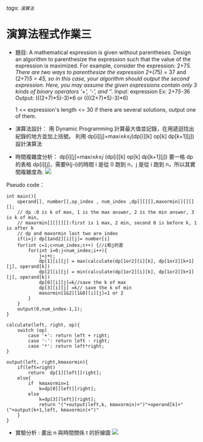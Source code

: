 ###### tags: `演算法`
# 演算法程式作業三
* 題目:
  A mathematical expression is given without parentheses. Design an algorithm to parenthesize the expression such that the value of the expression is maximized.
  For example, consider the expression: 2+7*5. There are two ways to parenthesize the expression 2+(7*5) = 37 and (2+7)*5 = 45, so in this case, your algorithm should output the second expression. Here, you may assume the given expressions contain only 3 kinds of binary operators ‘+’, ‘-’, and ‘*’.
  Input: expression Ex: 2+7*5-3*6
  Output: (((2+7)*5)-3)*6 or ((((2+7)*5)-3)*6)

  1 <= expression's length <= 30
  if there are several solutions, output one of them.
  
* 演算法設計：
  用 Dynamic Programming 計算最大值並記錄，在用遞迴找出紀錄的地方並加上括號。
  利用 dp[i][j]=max𝑖≤𝑘≤𝑗(dp[i][k] op[k] dp[k+1][j]) 設計演算法
* 時間複雜度分析：
  dp[i][j]=max𝑖≤𝑘≤𝑗 (dp[i][k] op[k] dp[k+1][j])
  要一格 dp 的表格 dp[i][j]，需要θ(j-i)的時間
  i 是從 0 跑到 n，j 是從 i 跑到 n，所以其實間複雜度為:
![](https://i.imgur.com/EE9TFJN.png)


Pseudo code：
```
int main(){
    operand[], number[],op_index , num_index ,dp[][][],maxormin[][][][];
    // dp :0 is k of max, 1 is the max answer, 2 is the min answer, 3 is k of min,
    // maxormin[][][][]:first is 1 max, 2 min, second 0 is before k, 1 is after k
    // dp and maxormin last two are index
    if(i=j) dp[1and2][i][j]= number[i]
    for(int c=1;c<num_index;c++) {//i和j的差
        for(int i=0;j<num_index;i++){ 
            j=i+c;
            dp[1][i][j] = max(calculate(dp[1or2][i][k], dp[1or2][k+1][j], operand[k])
            dp[2][i][j] = min(calculate(dp[1or2][i][k], dp[1or2][k+1][j], operand[k])
            dp[0][i][j]=k//save the k of max
            dp[3][i][j] =k// save the k of min
            maxormin[1&2][1&0][i][j]=1 or 2
        }
    }
    output(0,num_index-1,1);
}

calculate(left, right, op){
    switch (op)
        case '+': return left + right; 
        case '-': return left - right; 
        case '*': return left*right;
}

output(left, right,kmaxormin){
    if(left=right)   
        return  dp[1][left][right];
    else{
		if  kmaxormin=1        	
            k=dp[0][left][right];
        else						
            k=dp[3][left][right];
            return "("+output(left,k, kmaxormin)+")"+operand[k]+"("+output(k+1,left, kmaxormin)+")"
    }
}

```
* 實驗分析 : 畫出 n 與時間關係 t 的折線圖
![](https://i.imgur.com/cqRrW5J.png)
